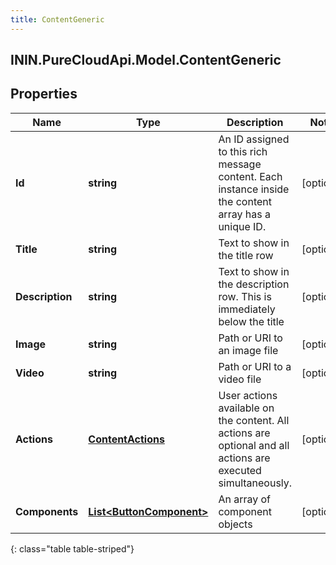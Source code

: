 ```yaml
---
title: ContentGeneric
---
```

## ININ.PureCloudApi.Model.ContentGeneric

## Properties

|Name | Type | Description | Notes|
|------------ | ------------- | ------------- | -------------|
| **Id** | **string** | An ID assigned to this rich message content. Each instance inside the content array has a unique ID. | [optional] |
| **Title** | **string** | Text to show in the title row | [optional] |
| **Description** | **string** | Text to show in the description row. This is immediately below the title | [optional] |
| **Image** | **string** | Path or URI to an image file | [optional] |
| **Video** | **string** | Path or URI to a video file | [optional] |
| **Actions** | [**ContentActions**](ContentActions.html) | User actions available on the content. All actions are optional and all actions are executed simultaneously. | [optional] |
| **Components** | [**List&lt;ButtonComponent&gt;**](ButtonComponent.html) | An array of component objects | [optional] |
{: class="table table-striped"}


